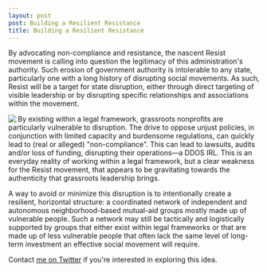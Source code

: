 ```yaml
---
layout: post
post: Building a Resilient Resistance
title: Building a Resilient Resistance
---
```


By advocating non-compliance and resistance, the nascent Resist movement is calling into question the legitimacy of this administration's authority. Such erosion of government authority is intolerable to any state, particularly one with a long history of disrupting social movements. As such, Resist will be a target for state disruption, either through direct targeting of visible leadership or by disrupting specific relationships and associations within the movement.

<img align="left" src="http://sanfranciscan.org/public/img/wobblyfishsm.jpeg"> By existing within a legal framework, grassroots nonprofits are particularly vulnerable to disruption. The drive to oppose unjust policies, in conjunction with limited capacity and burdensome regulations, can quickly lead to (real or alleged) "non-compliance". This can lead to lawsuits, audits and/or loss of funding, disrupting their operations—a DDOS IRL. This is an everyday reality of working within a legal framework, but a clear weakness for the Resist movement, that appears to be gravitating towards the authenticity that grassroots leadership brings.

A way to avoid or minimize this disruption is to intentionally create a resilient, horizontal structure: a coordinated network of independent and autonomous neighborhood-based mutual-aid groups mostly made up of vulnerable people. Such a network may still be tactically and logistically supported by groups that either exist within legal frameworks or that are made up of less vulnerable people that often lack the same level of long-term investment an effective social movement will require.

Contact [me on Twitter](https://twitter.com/elsanfranciscan) if you're interested in exploring this idea.
